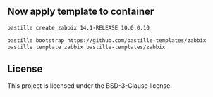 ## Now apply template to container
```sh
bastille create zabbix 14.1-RELEASE 10.0.0.10

bastille bootstrap https://github.com/bastille-templates/zabbix
bastille template zabbix bastille-templates/zabbix
```

## License
This project is licensed under the BSD-3-Clause license.